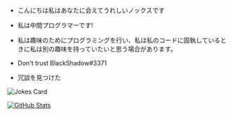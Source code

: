- こんにちは私はあなたに会えてうれしいノックスです
- 私は中間プログラマーです!
- 私は趣味のためにプログラミングを行い、私は私のコードに固執しているときに私は別の趣味を持っていたいと思う場合があります。

- Don't trust BlackShadow#3371

- 冗談を見つけた 

![Jokes Card](https://readme-jokes.vercel.app/api)

[![GitHub Stats](https://github-readme-stats.vercel.app/api?username=Nwko&count_private=true&show_icons=true&bg_color=1766AB&title_color=E54E5D&icon_color=E54E5D)](https://github.com/anuraghazra/github-readme-stats)
